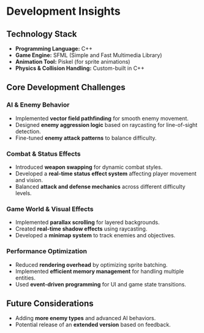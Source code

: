 # Development Insights

## Technology Stack
- **Programming Language:** C++
- **Game Engine:** SFML (Simple and Fast Multimedia Library)
- **Animation Tool:** Piskel (for sprite animations)
- **Physics & Collision Handling:** Custom-built in C++

## Core Development Challenges

### AI & Enemy Behavior
- Implemented **vector field pathfinding** for smooth enemy movement.
- Designed **enemy aggression logic** based on raycasting for line-of-sight detection.
- Fine-tuned **enemy attack patterns** to balance difficulty.

### Combat & Status Effects
- Introduced **weapon swapping** for dynamic combat styles.
- Developed a **real-time status effect system** affecting player movement and vision.
- Balanced **attack and defense mechanics** across different difficulty levels.

### Game World & Visual Effects
- Implemented **parallax scrolling** for layered backgrounds.
- Created **real-time shadow effects** using raycasting.
- Developed a **minimap system** to track enemies and objectives.

### Performance Optimization
- Reduced **rendering overhead** by optimizing sprite batching.
- Implemented **efficient memory management** for handling multiple entities.
- Used **event-driven programming** for UI and game state transitions.

## Future Considerations
- Adding **more enemy types** and advanced AI behaviors.
- Potential release of an **extended version** based on feedback.


